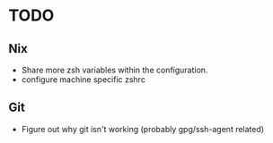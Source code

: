 # TODO 

## Nix

- Share more zsh variables within the configuration.
- configure machine specific zshrc

## Git

- Figure out why git isn't working (probably gpg/ssh-agent related)
